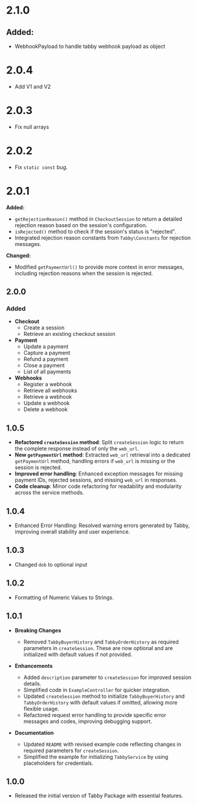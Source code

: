 # 2.1.0

## Added:

- WebhookPayload to handle tabby webhook payload as object

# 2.0.4

- Add V1 and V2

# 2.0.3

- Fix null arrays

# 2.0.2

- Fix `static const` bug.

# 2.0.1

**Added:**

- `getRejectionReason()` method in `CheckoutSession` to return a detailed rejection reason based on the session's configuration.
- `isRejected()` method to check if the session's status is "rejected".
- Integrated rejection reason constants from `Tabby\Constants` for rejection messages.

**Changed:**

- Modified `getPaymentUrl()` to provide more context in error messages, including rejection reasons when the session is rejected.

## 2.0.0

### Added

- **Checkout**
  - Create a session
  - Retrieve an existing checkout session
- **Payment**
  - Update a payment
  - Capture a payment
  - Refund a payment
  - Close a payment
  - List of all payments
- **Webhooks**
  - Register a webhook
  - Retrieve all webhooks
  - Retrieve a webhook
  - Update a webhook
  - Delete a webhook

## 1.0.5

- **Refactored `createSession` method**: Split `createSession` logic to return the complete response instead of only the `web_url`.
- **New `getPaymentUrl` method**: Extracted `web_url` retrieval into a dedicated `getPaymentUrl` method, handling errors if `web_url` is missing or the session is rejected.
- **Improved error handling**: Enhanced exception messages for missing payment IDs, rejected sessions, and missing `web_url` in responses.
- **Code cleanup**: Minor code refactoring for readability and modularity across the service methods.

## 1.0.4

- Enhanced Error Handling: Resolved warning errors generated by Tabby, improving overall stability and user experience.

## 1.0.3

- Changed `dob` to optional input

## 1.0.2

- Formatting of Numeric Values to Strings.

## 1.0.1

- **Breaking Changes**
  - Removed `TabbyBuyerHistory` and `TabbyOrderHistory` as required parameters in `createSession`. These are now optional and are initialized with default values if not provided.
- **Enhancements**

  - Added `description` parameter to `createSession` for improved session details.
  - Simplified code in `ExampleController` for quicker integration.
  - Updated `createSession` method to initialize `TabbyBuyerHistory` and `TabbyOrderHistory` with default values if omitted, allowing more flexible usage.
  - Refactored request error handling to provide specific error messages and codes, improving debugging support.

- **Documentation**
  - Updated `README` with revised example code reflecting changes in required parameters for `createSession`.
  - Simplified the example for initializing `TabbyService` by using placeholders for credentials.

## 1.0.0

- Released the initial version of Tabby Package with essential features.
